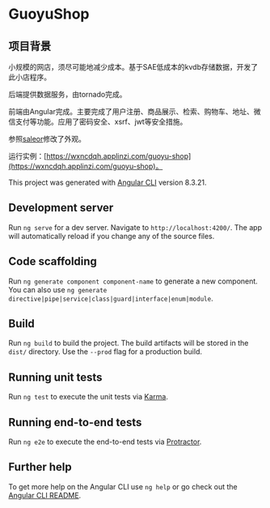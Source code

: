 # GuoyuShop

## 项目背景

小规模的网店，须尽可能地减少成本。基于SAE低成本的kvdb存储数据，开发了此小店程序。

后端提供数据服务，由tornado完成。

前端由Angular完成。主要完成了用户注册、商品展示、检索、购物车、地址、微信支付等功能。应用了密码安全、xsrf、jwt等安全措施。

参照[saleor](https://demo.saleor.io/)修改了外观。

运行实例：[https://wxncdqh.applinzi.com/guoyu-shop](https://wxncdqh.applinzi.com/guoyu-shop)。

This project was generated with [Angular CLI](https://github.com/angular/angular-cli) version 8.3.21.

## Development server

Run `ng serve` for a dev server. Navigate to `http://localhost:4200/`. The app will automatically reload if you change any of the source files.

## Code scaffolding

Run `ng generate component component-name` to generate a new component. You can also use `ng generate directive|pipe|service|class|guard|interface|enum|module`.

## Build

Run `ng build` to build the project. The build artifacts will be stored in the `dist/` directory. Use the `--prod` flag for a production build.

## Running unit tests

Run `ng test` to execute the unit tests via [Karma](https://karma-runner.github.io).

## Running end-to-end tests

Run `ng e2e` to execute the end-to-end tests via [Protractor](http://www.protractortest.org/).

## Further help

To get more help on the Angular CLI use `ng help` or go check out the [Angular CLI README](https://github.com/angular/angular-cli/blob/master/README.md).
